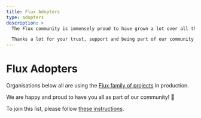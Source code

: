 ```yaml
---
title: Flux Adopters
type: adopters
description: >
  The Flux community is immensely proud to have grown a lot over all the years. On this page you can see a selection of organisations who self-identified as using any of the Flux projects in production.

  Thanks a lot for your trust, support and being part of our community!
---
```


# Flux Adopters

Organisations below all are using the [Flux family of projects](/) in production.

We are happy and proud to have you all as part of our community! :sparkling_heart:

To join this list, please follow [these instructions](/contributing/flux-adopters/).
